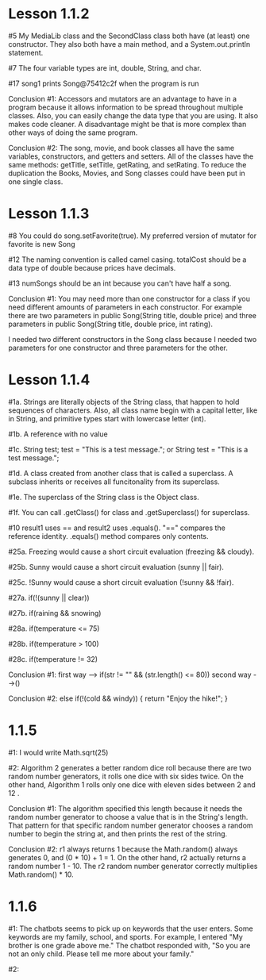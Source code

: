 <h1> Lesson 1.1.2 </h1>
<p> #5 My MediaLib class and the SecondClass class both have (at least) one constructor.
They also both have a main method, and a System.out.println statement.</p>
<p>#7 The four variable types are int, double, String, and char. </p>
<p>#17 song1 prints Song@75412c2f when the program is run </p>
<p>Conclusion #1: Accessors and mutators are an advantage to have in a program because it allows information to
be spread throughout multiple classes. Also, you can easily change the data type that you are using. It also
 makes code cleaner. A disadvantage might be that is more complex than other ways of doing the same program. </p>
<p> Conclusion #2: The song, movie, and book classes all have the same variables, constructors,
and getters and setters. All of the classes have the same methods: getTitle, setTitle, getRating, and setRating. To
reduce the duplication the Books, Movies, and Song classes could have been put in one single class.</p>

<h1> Lesson 1.1.3 </h1>
<p>#8  You could do song.setFavorite(true). My preferred version of mutator for favorite is new Song  </p>
<p>#12 The naming convention is called camel casing. totalCost should be a data type of double because prices
have decimals.</p>
<p>#13 numSongs should be an int because you can't have half a song. </p>
<p>Conclusion #1: You may need more than one constructor for a class if you need different amounts of parameters in each constructor.
For example there are two parameters in public Song(String title, double price) and three parameters in public Song(String title, double price, int rating). </p>
I needed two different constructors in the Song class because I needed two parameters for one constructor and three
parameters
for the other.</p>
<h1> Lesson 1.1.4 </h1>
<p>#1a. Strings are literally objects of the String class, that happen to hold sequences of characters. Also, all class name begin with a capital letter, like in String, and primitive types start with lowercase letter (int). </p>
<p>#1b. A reference with no value  </p>
<p>#1c. String test; test = "This is a test message."; or String test = "This is a test message.";</p>
<p>#1d. A class created from another class that is called a superclass. A subclass inherits or receives all funcitonality from its superclass. </p>
<p>#1e. The superclass of the String class is the Object class. </p>
<p>#1f. You can call .getClass() for class and .getSuperclass() for superclass. </p>
<p>#10 result1 uses == and result2 uses .equals(). "==" compares the reference identity. .equals() method compares only contents.</p>
<p>#25a. Freezing would cause a short circuit evaluation (freezing && cloudy). </p>
<p>#25b. Sunny would cause a short circuit evaluation (sunny || fair). </p>
<p>#25c. !Sunny would cause a short circuit evaluation (!sunny && !fair). </p>
<p>#27a. if(!(sunny || clear)) </p>
<p>#27b. if(raining && snowing) </p>
<p>#28a. if(temperature <= 75) </p>
<p>#28b. if(temperature > 100) </p>
<p>#28c. if(temperature != 32) </p>
<p>Conclusion #1: first way --> if(str != "" && (str.length() <= 80)) second way -->()</p>
<p>Conclusion #2: else if(!(cold && windy))
                      {
                        return "Enjoy the hike!";
                      } </p>
<h1> 1.1.5 </h1>
<p> #1: I would write Math.sqrt(25) </p>
<p>  #2: Algorithm 2 generates a better random dice roll because there are two random number generators, it rolls one dice with six sides twice. On the other hand, Algorithm 1 rolls only one dice with eleven sides between 2 and 12 . </p>
<p> Conclusion #1: The algorithm specified this length because it needs the random number generator to choose a value that is in the String's length. That pattern for that specific random number generator chooses a random number to begin the string at, and then prints the rest of the string.</p>
<p> Conclusion #2: r1 always returns 1 because the Math.random() always generates 0, and (0 * 10) + 1 = 1.
                   On the other hand, r2 actually returns a random number 1 - 10. The r2 random number generator correctly multiplies Math.random() * 10.  </p>
<h1> 1.1.6 </h1>
<p>#1: The chatbots seems to pick up on keywords that the user enters. Some keywords are my family, school, and sports.
For example, I entered "My brother is one grade above me." The chatbot responded with, "So you are not an only child.
 Please tell me more about your family."</p>
 <p>#2:  </p>